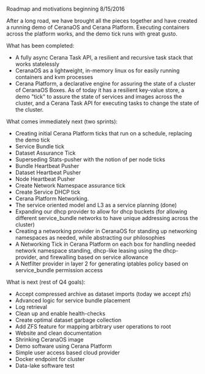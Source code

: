 Roadmap and motivations beginning 8/15/2016

After a long road, we have brought all the pieces together and have created a running demo of CeranaOS and Cerana Platform. Executing containers across the platform works, and the demo tick runs with great gusto.

What has been completed:
- A fully async Cerana Task API, a resilient and recursive task stack that works statelessly
- CeranaOS as a lightweight, in-memory linux os for easily running containers and kvm processes
- Cerana Platform, a declarative engine for assuring the state of a cluster of CeranaOS Boxes. As of today it has a resilient key-value store, a demo "tick" to assure the state of services and images across the cluster, and a Cerana Task API for executing tasks to change the state of the cluster.

What comes immediately next (two sprints):
- Creating initial Cerana Platform ticks that run on a schedule, replacing the demo tick
 - Service Bundle tick
 - Dataset Assurance Tick
- Superseding Stats-pusher with the notion of per node ticks
 - Bundle Heartbeat Pusher
 - Dataset Heartbeat Pusher
 - Node Heartbeat Pusher
 - Create Network Namespace assurance tick
 - Create Service DHCP tick
- Cerana Platform Networking.
 - The service oriented model and L3 as a service planning (done)
 - Expanding our dhcp provider to allow for dhcp buckets (for allowing different service_bundle networks to have unique addressing across the cluster)
 - Creating a networking provider in CeranaOS for standing up networking namespaces as needed, while abstracting our philosophies
 - A Networking Tick in Cerana Platform on each box for handling needed network namespace standing, dhcp-like leasing using the dhcp-provider, and firewalling based on service allowance
 - A Netfilter provider in layer 2 for generating iptables policy based on service_bundle permission access

What is next (rest of Q4 goals):
- Accept compressed archive as dataset imports (today we accept zfs)
- Advanced logic for service bundle placement
- Log retrieval
- Clean up and enable health-checks
- Create optimal dataset garbage collection
- Add ZFS feature for mapping arbitrary user operations to root
- Website and clean documentation
- Shrinking CeranaOS image
- Demo software using Cerana Platform
 - Simple user access based cloud provider
 - Docker endpoint for cluster
 - Data-lake software test
